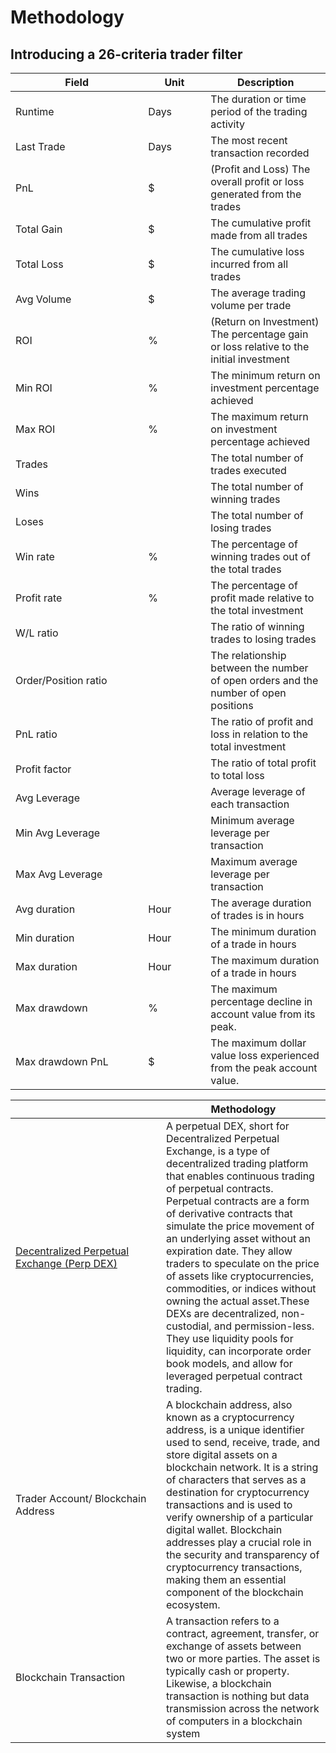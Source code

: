 # Methodology

## Introducing a 26-criteria trader filter

<table><thead><tr><th width="196.33333333333331">Field</th><th width="84">Unit</th><th>Description</th></tr></thead><tbody><tr><td>Runtime</td><td>Days</td><td>The duration or time period of the trading activity</td></tr><tr><td>Last Trade</td><td>Days</td><td>The most recent transaction recorded</td></tr><tr><td>PnL</td><td>$</td><td>(Profit and Loss) The overall profit or loss generated from the trades</td></tr><tr><td>Total Gain</td><td>$</td><td>The cumulative profit made from all trades</td></tr><tr><td>Total Loss</td><td>$</td><td>The cumulative loss incurred from all trades</td></tr><tr><td>Avg Volume</td><td>$</td><td>The average trading volume per trade</td></tr><tr><td>ROI</td><td>%</td><td>(Return on Investment) The percentage gain or loss relative to the initial investment</td></tr><tr><td>Min ROI</td><td>%</td><td>The minimum return on investment percentage achieved</td></tr><tr><td>Max ROI</td><td>%</td><td>The maximum return on investment percentage achieved</td></tr><tr><td>Trades</td><td></td><td>The total number of trades executed</td></tr><tr><td>Wins</td><td></td><td>The total number of winning trades</td></tr><tr><td>Loses</td><td></td><td>The total number of losing trades</td></tr><tr><td>Win rate</td><td>%</td><td>The percentage of winning trades out of the total trades</td></tr><tr><td>Profit rate</td><td>%</td><td>The percentage of profit made relative to the total investment</td></tr><tr><td>W/L ratio</td><td></td><td>The ratio of winning trades to losing trades</td></tr><tr><td>Order/Position ratio</td><td></td><td>The relationship between the number of open orders and the number of open positions</td></tr><tr><td>PnL ratio</td><td></td><td>The ratio of profit and loss in relation to the total investment</td></tr><tr><td>Profit factor</td><td></td><td>The ratio of total profit to total loss</td></tr><tr><td>Avg Leverage</td><td></td><td>Average leverage of each transaction</td></tr><tr><td>Min Avg Leverage</td><td></td><td>Minimum average leverage per transaction</td></tr><tr><td>Max Avg Leverage</td><td></td><td>Maximum average leverage per transaction</td></tr><tr><td>Avg duration</td><td>Hour</td><td>The average duration of trades is in hours</td></tr><tr><td>Min duration</td><td>Hour</td><td>The minimum duration of a trade in hours</td></tr><tr><td>Max duration</td><td>Hour</td><td>The maximum duration of a trade in hours</td></tr><tr><td>Max drawdown</td><td>%</td><td>The maximum percentage decline in account value from its peak.</td></tr><tr><td>Max drawdown PnL</td><td>$</td><td>The maximum dollar value loss experienced from the peak account value.</td></tr></tbody></table>



<table><thead><tr><th width="225"></th><th>Methodology</th></tr></thead><tbody><tr><td><a href="https://copin.substack.com/p/copin-analyzer-101-perp-dex">Decentralized Perpetual Exchange (Perp DEX)</a></td><td>A perpetual DEX, short for Decentralized Perpetual Exchange, is a type of decentralized trading platform that enables continuous trading of perpetual contracts. Perpetual contracts are a form of derivative contracts that simulate the price movement of an underlying asset without an expiration date. They allow traders to speculate on the price of assets like cryptocurrencies, commodities, or indices without owning the actual asset.These DEXs are decentralized, non-custodial, and permission-less. They use liquidity pools for liquidity, can incorporate order book models, and allow for leveraged perpetual contract trading.</td></tr><tr><td>Trader Account/ Blockchain Address</td><td>A blockchain address, also known as a cryptocurrency address, is a unique identifier used to send, receive, trade, and store digital assets on a blockchain network. It is a string of characters that serves as a destination for cryptocurrency transactions and is used to verify ownership of a particular digital wallet. Blockchain addresses play a crucial role in the security and transparency of cryptocurrency transactions, making them an essential component of the blockchain ecosystem.</td></tr><tr><td>Blockchain Transaction</td><td>A transaction refers to a contract, agreement, transfer, or exchange of assets between two or more parties. The asset is typically cash or property. Likewise, a blockchain transaction is nothing but data transmission across the network of computers in a blockchain system</td></tr></tbody></table>
